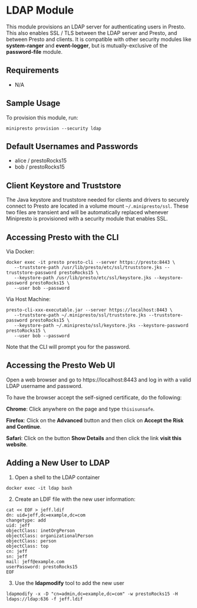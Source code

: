 # LDAP Module
This module provisions an LDAP server for authenticating users in Presto. This
also enables SSL / TLS between the LDAP server and Presto, and between Presto
and clients. It is compatible with other security modules like **system-ranger**
and **event-logger**, but is mutually-exclusive of the **password-file** module.

## Requirements
- N/A

## Sample Usage
To provision this module, run:

```shell
minipresto provision --security ldap
```

## Default Usernames and Passwords
- alice / prestoRocks15
- bob / prestoRocks15

## Client Keystore and Truststore
The Java keystore and truststore needed for clients and drivers to securely
connect to Presto are located in a volume mount `~/.minipresto/ssl`. These two
files are transient and will be automatically replaced whenever Minipresto is
provisioned with a security module that enables SSL.

## Accessing Presto with the CLI

Via Docker:

```
docker exec -it presto presto-cli --server https://presto:8443 \
   --truststore-path /usr/lib/presto/etc/ssl/truststore.jks --truststore-password prestoRocks15 \
   --keystore-path /usr/lib/presto/etc/ssl/keystore.jks --keystore-password prestoRocks15 \
   --user bob --password
```

Via Host Machine:

```
presto-cli-xxx-executable.jar --server https://localhost:8443 \
   --truststore-path ~/.minipresto/ssl/truststore.jks --truststore-password prestoRocks15 \
   --keystore-path ~/.minipresto/ssl/keystore.jks --keystore-password prestoRocks15 \
   --user bob --password
```

Note that the CLI will prompt you for the password.

## Accessing the Presto Web UI
Open a web browser and go to https://localhost:8443 and log in with a valid LDAP
username and password.

To have the browser accept the self-signed certificate, do the following:

**Chrome**: Click anywhere on the page and type `thisisunsafe`.

**Firefox**: Click on the **Advanced** button and then click on **Accept the
Risk and Continue**.

**Safari**: Click on the button **Show Details** and then click the link **visit
this website**.

## Adding a New User to LDAP
1. Open a shell to the LDAP container

```
docker exec -it ldap bash
```

2. Create an LDIF file with the new user information:

```
cat << EOF > jeff.ldif
dn: uid=jeff,dc=example,dc=com
changetype: add
uid: jeff
objectClass: inetOrgPerson
objectClass: organizationalPerson
objectClass: person
objectClass: top
cn: jeff
sn: jeff
mail: jeff@example.com
userPassword: prestoRocks15
EOF
```

3. Use the **ldapmodify** tool to add the new user

```
ldapmodify -x -D "cn=admin,dc=example,dc=com" -w prestoRocks15 -H ldaps://ldap:636 -f jeff.ldif
```
